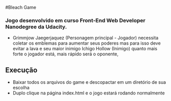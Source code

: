 #Bleach Game

### Jogo desenvolvido em curso Front-End Web Developer Nanodegree da Udacity.

- Grimmjow Jaegerjaquez (Personagem principal - Jogador) necessita coletar os emblemas para aumentar seus poderes mas para isso deve evitar a lava e seu maior inimigo Ichigo Hollow (Inimigo) quanto mais forte o jogador está, mais rápido será o oponente,

## Execução

- Baixar todos os arquivos do game e descopactar em um diretório de sua escolha
- Duplo clique na página index.html e o jogo estará rodando normalmente

